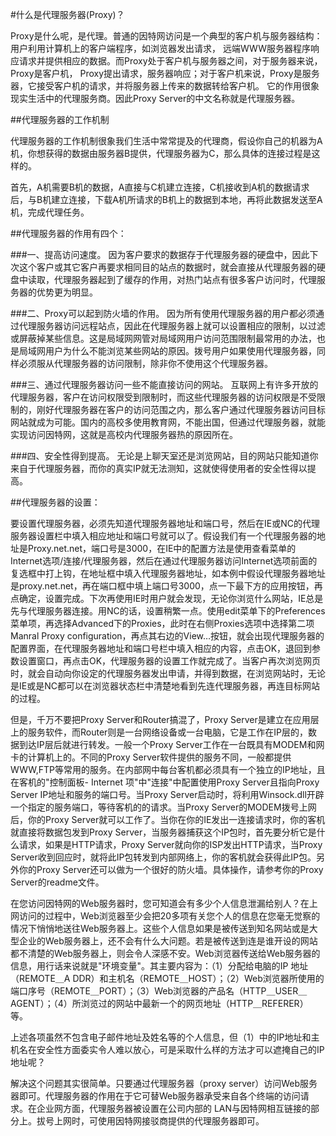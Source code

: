 #什么是代理服务器(Proxy)？ 

Proxy是什么呢，是代理。普通的因特网访问是一个典型的客户机与服务器结构：用户利用计算机上的客户端程序，如浏览器发出请求，
远端WWW服务器程序响应请求并提供相应的数据。而Proxy处于客户机与服务器之间，对于服务器来说，Proxy是客户机，
Proxy提出请求，服务器响应；对于客户机来说，Proxy是服务器，它接受客户机的请求，并将服务器上传来的数据转给客户机。
它的作用很象现实生活中的代理服务商。因此Proxy Server的中文名称就是代理服务器。 

##代理服务器的工作机制 

代理服务器的工作机制很象我们生活中常常提及的代理商，假设你自己的机器为A机，你想获得的数据由服务器B提供，代理服务器为C，那么具体的连接过程是这样的。 

首先，A机需要B机的数据，A直接与C机建立连接，C机接收到A机的数据请求后，与B机建立连接，下载A机所请求的B机上的数据到本地，再将此数据发送至A机，完成代理任务。 

##代理服务器的作用有四个： 

###一、提高访问速度。
因为客户要求的数据存于代理服务器的硬盘中，因此下次这个客户或其它客户再要求相同目的站点的数据时，就会直接从代理服务器的硬盘中读取，代理服务器起到了缓存的作用，对热门站点有很多客户访问时，代理服务器的优势更为明显。 

###二、Proxy可以起到防火墙的作用。
因为所有使用代理服务器的用户都必须通过代理服务器访问远程站点，因此在代理服务器上就可以设置相应的限制，以过滤或屏蔽掉某些信息。这是局域网网管对局域网用户访问范围限制最常用的办法，也是局域网用户为什么不能浏览某些网站的原因。拨号用户如果使用代理服务器，同样必须服从代理服务器的访问限制，除非你不使用这个代理服务器。 

###三、通过代理服务器访问一些不能直接访问的网站。
互联网上有许多开放的代理服务器，客户在访问权限受到限制时，而这些代理服务器的访问权限是不受限制的，刚好代理服务器在客户的访问范围之内，那么客户通过代理服务器访问目标网站就成为可能。国内的高校多使用教育网，不能出国，但通过代理服务器，就能实现访问因特网，这就是高校内代理服务器热的原因所在。 

###四、安全性得到提高。
无论是上聊天室还是浏览网站，目的网站只能知道你来自于代理服务器，而你的真实IP就无法测知，这就使得使用者的安全性得以提高。 

##代理服务器的设置： 

要设置代理服务器，必须先知道代理服务器地址和端口号，然后在IE或NC的代理服务器设置栏中填入相应地址和端口号就可以了。假设我们有一个代理服务器的地址是Proxy.net.net，端口号是3000，在IE中的配置方法是使用查看菜单的Internet选项/连接/代理服务器，然后在通过代理服务器访问Internet选项前面的复选框中打上钩，在地址框中填入代理服务器地址，如本例中假设代理服务器地址是proxy.net.net，再在端口框中填上端口号3000，点一下最下方的应用按钮，再点确定，设置完成。下次再使用IE时用户就会发现，无论你浏览什么网站，IE总是先与代理服务器连接。用NC的话，设置稍繁一点。使用edit菜单下的Preferences菜单项，再选择Advanced下的Proxies，此时在右侧Proxies选项中选择第二项Manral Proxy configuration，再点其右边的View…按钮，就会出现代理服务器的配置界面，在代理服务器地址和端口号栏中填入相应的内容，点击OK，退回到参数设置窗口，再点击OK，代理服务器的设置工作就完成了。当客户再次浏览网页时，就会自动向你设定的代理服务器发出申请，并得到数据，在浏览网站时，无论是IE或是NC都可以在浏览器状态栏中清楚地看到先连代理服务器，再连目标网站的过程。 

但是，千万不要把Proxy Server和Router搞混了，Proxy Server是建立在应用层上的服务软件，而Router则是一台网络设备或一台电脑，它是工作在IP层的，数据到达IP层后就进行转发。一般一个Proxy Server工作在一台既具有MODEM和网卡的计算机上的。不同的Proxy Server软件提供的服务不同，一般都提供WWW,FTP等常用的服务。在内部网中每台客机都必须具有一个独立的IP地址，且在客机的"控制面板- Internet 项"中"连接"中配置使用Proxy Server且指向Proxy Server IP地址和服务的端口号。当Proxy Server启动时，将利用Winsock.dll开辟一个指定的服务端口，等待客机的的请求。当Proxy Server的MODEM拨号上网后，你的Proxy Server就可以工作了。当你在你的IE发出一连接请求时，你的客机就直接将数据包发到Proxy Server，当服务器捕获这个IP包时，首先要分析它是什么请求，如果是HTTP请求，Proxy Server就向你的ISP发出HTTP请求，当Proxy Server收到回应时，就将此IP包转发到内部网络上，你的客机就会获得此IP包。另外你的Proxy Server还可以做为一个很好的防火墙。具体操作，请参考你的Proxy Server的readme文件。 

在您访问因特网的Web服务器时，您可知道会有多少个人信息泄漏给别人？在上网访问的过程中，Web浏览器至少会把20多项有关您个人的信息在您毫无觉察的情况下悄悄地送往Web服务器上。这些个人信息如果是被传送到知名网站或是大型企业的Web服务器上，还不会有什么大问题。若是被传送到连是谁开设的网站都不清楚的Web服务器上，则会令人深感不安。Web浏览器传送给Web服务器的信息，用行话来说就是"环境变量"。其主要内容为：（1）分配给电脑的IP 地址（REMOTE＿A DDR）和主机名（REMOTE＿HOST）；（2）Web浏览器所使用的端口序号（REMOTE＿PORT）；（3）Web浏览器的产品名（HTTP＿USER＿AGENT）；（4）所浏览过的网站中最新一个的网页地址（HTTP＿REFERER）等。 

上述各项虽然不包含电子邮件地址及姓名等的个人信息，但（1）中的IP地址和主机名在安全性方面委实令人难以放心，可是采取什么样的方法才可以遮掩自己的IP地址呢？ 

解决这个问题其实很简单。只要通过代理服务器（proxy server）访问Web服务器即可。代理服务器的作用在于它可替Web服务器承受来自各个终端的访问请求。在企业网方面，代理服务器被设置在公司内部的 LAN与因特网相互链接的部分上。拔号上网时，可使用因特网接驳商提供的代理服务器即可。
